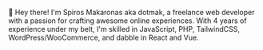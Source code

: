 👋 Hey there! I'm Spiros Makaronas aka dotmak, a freelance web developer with a passion for crafting awesome online experiences. With 4 years of experience under my belt, I'm skilled in JavaScript, PHP, TailwindCSS, WordPress/WooCommerce, and dabble in React and Vue. 
